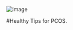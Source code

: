 ![image](https://tracyjanenutrition.com/wp-content/uploads/2020/05/1.png) 


#Healthy Tips for PCOS. 


<!-- wp:image {"id":2252,"sizeSlug":"large"} -->
<figure class="wp-block-image size-large"><img src="https://tracyjanenutrition.com/wp-content/uploads/2020/05/2-1024x1024.png" alt="" class="wp-image-2252"/></figure>
<!-- /wp:image -->

<!-- wp:image {"id":2253,"sizeSlug":"large"} -->
<figure class="wp-block-image size-large"><img src="https://tracyjanenutrition.com/wp-content/uploads/2020/05/3-1024x1024.png" alt="" class="wp-image-2253"/></figure>
<!-- /wp:image -->

<!-- wp:image {"id":2254,"sizeSlug":"large"} -->
<figure class="wp-block-image size-large"><img src="https://tracyjanenutrition.com/wp-content/uploads/2020/05/4-1024x1024.png" alt="" class="wp-image-2254"/></figure>
<!-- /wp:image -->